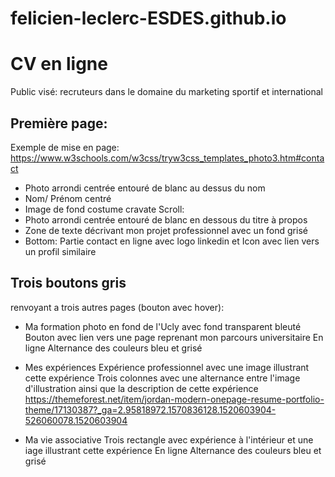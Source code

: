 # felicien-leclerc-ESDES.github.io

# CV en ligne

Public visé: recruteurs dans le domaine du marketing sportif et international

## Première page:

Exemple de mise en page:
https://www.w3schools.com/w3css/tryw3css_templates_photo3.htm#contact

- Photo arrondi centrée entouré de blanc au dessus du nom
- Nom/ Prénom centré 
- Image de fond costume cravate
Scroll:
- Photo arrondi centrée entouré de blanc en dessous du titre à propos
- Zone de texte décrivant mon projet professionnel avec un fond grisé
- Bottom: Partie contact en ligne avec logo linkedin et Icon avec lien vers un profil similaire

## Trois boutons gris

renvoyant a trois autres pages (bouton avec hover):

- Ma formation
photo en fond de l'Ucly avec fond transparent bleuté 
Bouton avec lien vers une page reprenant mon parcours universitaire
En ligne
Alternance des couleurs bleu et grisé

- Mes expériences
Expérience professionnel avec une image illustrant cette expérience 
Trois colonnes avec une alternance entre l'image d'illustration ainsi que la description de cette expérience
https://themeforest.net/item/jordan-modern-onepage-resume-portfolio-theme/17130387?_ga=2.95818972.1570836128.1520603904-526060078.1520603904

- Ma vie associative
Trois rectangle avec expérience à l'intérieur et une iage illustrant cette expérience
En ligne
Alternance des couleurs bleu et grisé

